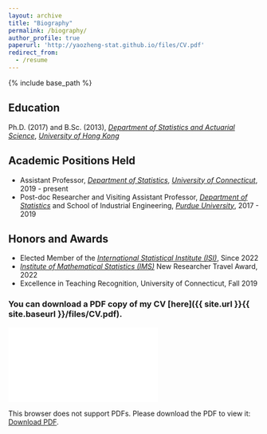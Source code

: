 ```yaml
---
layout: archive
title: "Biography"
permalink: /biography/
author_profile: true
paperurl: 'http://yaozheng-stat.github.io/files/CV.pdf'
redirect_from:
  - /resume
---
```


{% include base_path %}

## Education

Ph.D. (2017) and B.Sc. (2013), [*Department of Statistics and Actuarial Science*](https://saasweb.hku.hk/), [*University of Hong Kong*](https://www.hku.hk/)

## Academic Positions Held

* Assistant Professor, [*Department of Statistics*](https://statistics.uconn.edu/), [*University of Connecticut*](https://uconn.edu/), 2019 - present
* Post-doc Researcher and Visiting Assistant Professor, [*Department of Statistics*](http://www.stat.purdue.edu) and School of Industrial Engineering, [*Purdue University*](http://www.purdue.edu), 2017 - 2019

## Honors and Awards

- Elected Member of the [*International Statistical Institute (ISI)*](https://www.isi-web.org/), Since 2022
- [*Institute of Mathematical Statistics (IMS)*](https://imstat.org/) New Researcher Travel Award, 2022
- Excellence in Teaching Recognition, University of Connecticut, Fall 2019

### You can download a PDF copy of my CV [here]({{ site.url }}{{ site.baseurl }}/files/CV.pdf).

<object data="{{ site.url }}{{ site.baseurl }}/files/CV.pdf" type="application/pdf" width="700px" height="700px">
<embed src="{{ site.url }}{{ site.baseurl }}/files/CV.pdf">
        <p>This browser does not support PDFs. Please download the PDF to view it: <a href="{{ site.url }}{{ site.baseurl }}/files/CV.pdf">Download PDF</a>.</p>
</embed>
</object>
